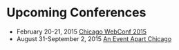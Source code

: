 # Upcoming Conferences

- February 20-21, 2015 [Chicago WebConf 2015](http://www.chicagowebconf.org/)
- August 31-September 2, 2015 [An Event Apart Chicago](http://aneventapart.com/event/chicago-2015)
